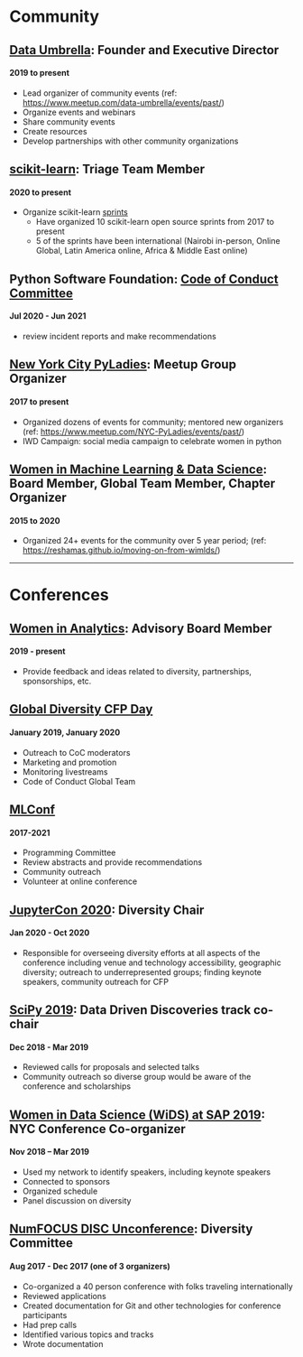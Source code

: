 
# Community 

## [Data Umbrella](https://www.dataumbrella.org/home):  Founder and Executive Director
#### 2019 to present
- Lead organizer of community events (ref:  https://www.meetup.com/data-umbrella/events/past/)
- Organize events and webinars
- Share community events
- Create resources
- Develop partnerships with other community organizations

## [scikit-learn](https://scikit-learn.org/stable/about.html):  Triage Team Member
#### 2020 to present
- Organize scikit-learn [sprints](https://www.dataumbrella.org/sprints/sprints)
  - Have organized 10 scikit-learn open source sprints from 2017 to present
  - 5 of the sprints have been international (Nairobi in-person, Online Global, Latin America online, Africa & Middle East online)

## Python Software Foundation: [Code of Conduct Committee](https://wiki.python.org/psf/ConductWG/Charter#List_of_Participants.2FWho_we_are)
#### Jul 2020 - Jun 2021
- review incident reports and make recommendations

## [New York City PyLadies](https://nyc.pyladies.com):  Meetup Group Organizer
#### 2017 to present
- Organized dozens of events for community; mentored new organizers (ref: https://www.meetup.com/NYC-PyLadies/events/past/)
- IWD Campaign: social media campaign to celebrate women in python

## [Women in Machine Learning & Data Science](http://wimlds.org): Board Member, Global Team Member, Chapter Organizer
#### 2015 to 2020
- Organized 24+ events for the community over 5 year period; (ref:  https://reshamas.github.io/moving-on-from-wimlds/)


---

# Conferences

## [Women in Analytics](https://womeninanalytics.com): Advisory Board Member
#### 2019 - present
- Provide feedback and ideas related to diversity, partnerships, sponsorships, etc.


## [Global Diversity CFP Day](https://www.globaldiversitycfpday.com/)
#### January 2019, January 2020
- Outreach to CoC moderators
- Marketing and promotion
- Monitoring livestreams
- Code of Conduct Global Team

## [MLConf](https://mlconf.com)
#### 2017-2021
- Programming Committee
- Review abstracts and provide recommendations
- Community outreach
- Volunteer at online conference

## [JupyterCon 2020](https://jupytercon.com):  Diversity Chair
#### Jan 2020 - Oct 2020
- Responsible for overseeing diversity efforts at all aspects of the conference including venue and technology accessibility, geographic diversity; outreach to underrepresented groups; finding keynote speakers, community outreach for CFP

## [SciPy 2019](https://www.scipy2019.scipy.org/organisers):  Data Driven Discoveries track co-chair
#### Dec 2018 - Mar 2019
- Reviewed calls for proposals and selected talks
- Community outreach so diverse group would be aware of the conference and scholarships

## [Women in Data Science (WiDS) at SAP 2019](https://events.sap.com/us/widsnyc2019/en/home):  NYC Conference Co-organizer
#### Nov 2018 – Mar 2019 
- Used my network to identify speakers, including keynote speakers
- Connected to sponsors
- Organized schedule
- Panel discussion on diversity

## [NumFOCUS DISC Unconference](https://reshamas.github.io/on-receiving-2019-community-leadership-award-from-numfocus/): Diversity Committee
#### Aug 2017 - Dec 2017  (one of 3 organizers)
- Co-organized a 40 person conference with folks traveling internationally
- Reviewed applications
- Created documentation for Git and other technologies for conference participants
- Had prep calls
- Identified various topics and tracks 
- Wrote documentation

